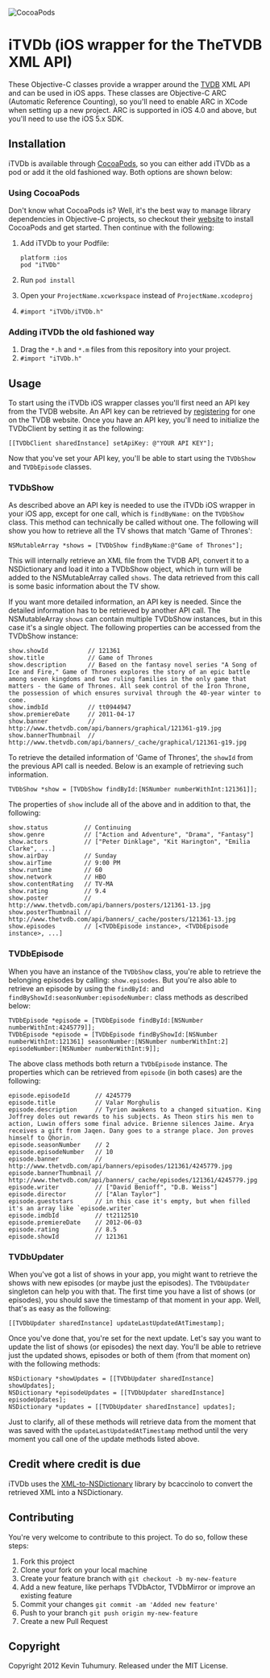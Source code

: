 ![CocoaPods](http://img.shields.io/cocoapods/v/iTVDb.svg?style=flat)

# iTVDb (iOS wrapper for the TheTVDB XML API)

These Objective-C classes provide a wrapper around the [TVDB](http://thetvdb.com) XML API and can be used in iOS apps. These classes are Objective-C ARC (Automatic Reference Counting), so you'll need to enable ARC in XCode when setting up a new project. ARC is supported in iOS 4.0 and above, but you'll need to use the iOS 5.x SDK.

## Installation

iTVDb is available through [CocoaPods](http://cocoapods.org), so you can either add iTVDb as a pod or add it the old fashioned way. Both options are shown below:

### Using CocoaPods

Don't know what CocoaPods is? Well, it's the best way to manage library dependencies in Objective-C projects, so checkout their [website](http://cocoapods.org) to install CocoaPods and get started. Then continue with the following:

1. Add iTVDb to your Podfile:

    ```
    platform :ios
    pod "iTVDb"
    ```
2. Run `pod install`
3. Open your `ProjectName.xcworkspace` instead of `ProjectName.xcodeproj`
4. `#import "iTVDb/iTVDb.h"`

### Adding iTVDb the old fashioned way

1. Drag the `*.h` and `*.m` files from this repository into your project.
2. `#import "iTVDb.h"`

## Usage

To start using the iTVDb iOS wrapper classes you'll first need an API key from the TVDB website. An API key can be retrieved by [registering](http://thetvdb.com/?tab=apiregister) for one on the TVDB website. Once you have an API key, you'll need to initialize the TVDbClient by setting it as the following:

    [[TVDbClient sharedInstance] setApiKey: @"YOUR API KEY"];

Now that you've set your API key, you'll be able to start using the `TVDbShow` and `TVDbEpisode` classes.

### TVDbShow

As described above an API key is needed to use the iTVDb iOS wrapper in your iOS app, except for one call, which is `findByName:` on the `TVDbShow` class. This method can technically be called without one. The following will show you how to retrieve all the TV shows that match 'Game of Thrones':

    NSMutableArray *shows = [TVDbShow findByName:@"Game of Thrones"];

This will internally retrieve an XML file from the TVDB API, convert it to a NSDictionary and load it into a TVDbShow object, which in turn will be added to the NSMutableArray called `shows`. The data retrieved from this call is some basic information about the TV show.

If you want more detailed information, an API key is needed. Since the detailed information has to be retrieved by another API call. The NSMutableArray `shows` can contain multiple TVDbShow instances, but in this case it's a single object. The following properties can be accessed from the TVDbShow instance:

    show.showId           // 121361
    show.title            // Game of Thrones
    show.description      // Based on the fantasy novel series "A Song of Ice and Fire," Game of Thrones explores the story of an epic battle among seven kingdoms and two ruling families in the only game that matters - the Game of Thrones. All seek control of the Iron Throne, the possession of which ensures survival through the 40-year winter to come.
    show.imdbId           // tt0944947
    show.premiereDate     // 2011-04-17
    show.banner           // http://www.thetvdb.com/api/banners/graphical/121361-g19.jpg
    show.bannerThumbnail  // http://www.thetvdb.com/api/banners/_cache/graphical/121361-g19.jpg

To retrieve the detailed information of 'Game of Thrones', the `showId` from the previous API call is needed. Below is an example of retrieving such information.

    TVDbShow *show = [TVDbShow findById:[NSNumber numberWithInt:121361]];

The properties of `show` include all of the above and in addition to that, the following:

    show.status          // Continuing
    show.genre           // ["Action and Adventure", "Drama", "Fantasy"]
    show.actors          // ["Peter Dinklage", "Kit Harington", "Emilia Clarke", ...]
    show.airDay          // Sunday
    show.airTime         // 9:00 PM
    show.runtime         // 60
    show.network         // HBO
    show.contentRating   // TV-MA
    show.rating          // 9.4
    show.poster          // http://www.thetvdb.com/api/banners/posters/121361-13.jpg
    show.posterThumbnail // http://www.thetvdb.com/api/banners/_cache/posters/121361-13.jpg
    show.episodes        // [<TVDbEpisode instance>, <TVDbEpisode instance>, ...]

### TVDbEpisode

When you have an instance of the `TVDbShow` class, you're able to retrieve the belonging episodes by calling: `show.episodes`. But you're also able to retrieve an episode by using the `findById:` and `findByShowId:seasonNumber:episodeNumber:` class methods as described below:

    TVDbEpisode *episode = [TVDbEpisode findById:[NSNumber numberWithInt:4245779]];
    TVDbEpisode *episode = [TVDbEpisode findByShowId:[NSNumber numberWithInt:121361] seasonNumber:[NSNumber numberWithInt:2] episodeNumber:[NSNumber numberWithInt:9]];

The above class methods both return a `TVDbEpisode` instance. The properties which can be retrieved from `episode` (in both cases) are the following:

    episode.episodeId       // 4245779
    episode.title           // Valar Morghulis
    episode.description     // Tyrion awakens to a changed situation. King Joffrey doles out rewards to his subjects. As Theon stirs his men to action, Luwin offers some final advice. Brienne silences Jaime. Arya receives a gift from Jaqen. Dany goes to a strange place. Jon proves himself to Qhorin.
    episode.seasonNumber    // 2
    episode.episodeNumber   // 10
    episode.banner          // http://www.thetvdb.com/api/banners/episodes/121361/4245779.jpg
    episode.bannerThumbnail // http://www.thetvdb.com/api/banners/_cache/episodes/121361/4245779.jpg
    episode.writer          // ["David Benioff", "D.B. Weiss"]
    episode.director        // ["Alan Taylor"]
    episode.gueststars      // in this case it's empty, but when filled it's an array like `episode.writer`
    episode.imdbId          // tt2112510
    episode.premiereDate    // 2012-06-03
    episode.rating          // 8.5
    episode.showId          // 121361

### TVDbUpdater

When you've got a list of shows in your app, you might want to retrieve the shows with new episodes (or maybe just the episodes). The `TVDbUpdater` singleton can help you with that. The first time you have a list of shows (or episodes), you should save the timestamp of that moment in your app. Well, that's as easy as the following:

    [[TVDbUpdater sharedInstance] updateLastUpdatedAtTimestamp];

Once you've done that, you're set for the next update. Let's say you want to update the list of shows (or episodes) the next day. You'll be able to retrieve just the updated shows, episodes or both of them (from that moment on) with the following methods:

    NSDictionary *showUpdates = [[TVDbUpdater sharedInstance] showUpdates];
    NSDictionary *episodeUpdates = [[TVDbUpdater sharedInstance] episodeUpdates];
    NSDictionary *updates = [[TVDbUpdater sharedInstance] updates];

Just to clarify, all of these methods will retrieve data from the moment that was saved with the `updateLastUpdatedAtTimestamp` method until the very moment you call one of the update methods listed above.

## Credit where credit is due

iTVDb uses the [XML-to-NSDictionary](https://github.com/bcaccinolo/XML-to-NSDictionary) library by bcaccinolo to convert the retrieved XML into a NSDictionary.

## Contributing

You're very welcome to contribute to this project. To do so, follow these steps:

1. Fork this project
2. Clone your fork on your local machine
3. Create your feature branch with `git checkout -b my-new-feature`
4. Add a new feature, like perhaps TVDbActor, TVDbMirror or improve an existing feature
5. Commit your changes `git commit -am 'Added new feature'`
6. Push to your branch `git push origin my-new-feature`
7. Create a new Pull Request

## Copyright

Copyright 2012 Kevin Tuhumury. Released under the MIT License.
